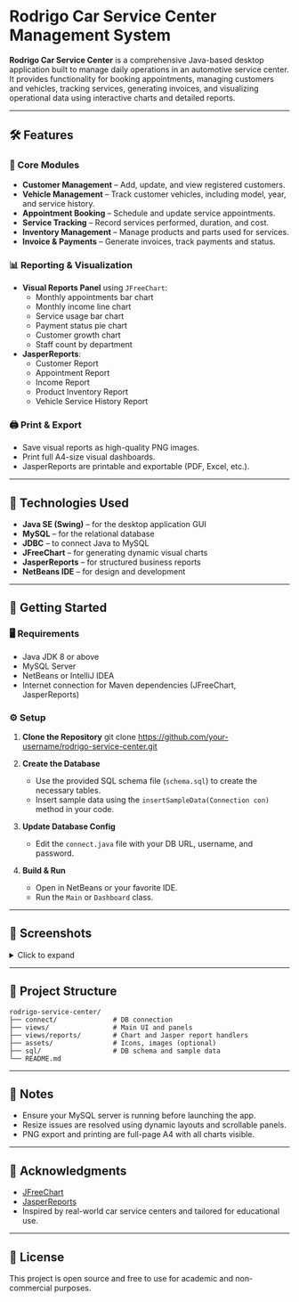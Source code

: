 
# Rodrigo Car Service Center Management System

**Rodrigo Car Service Center** is a comprehensive Java-based desktop application built to manage daily operations in an automotive service center. It provides functionality for booking appointments, managing customers and vehicles, tracking services, generating invoices, and visualizing operational data using interactive charts and detailed reports.

---

## 🛠️ Features

### 🧾 Core Modules
- **Customer Management** – Add, update, and view registered customers.
- **Vehicle Management** – Track customer vehicles, including model, year, and service history.
- **Appointment Booking** – Schedule and update service appointments.
- **Service Tracking** – Record services performed, duration, and cost.
- **Inventory Management** – Manage products and parts used for services.
- **Invoice & Payments** – Generate invoices, track payments and status.

### 📊 Reporting & Visualization
- **Visual Reports Panel** using `JFreeChart`:
  - Monthly appointments bar chart
  - Monthly income line chart
  - Service usage bar chart
  - Payment status pie chart
  - Customer growth chart
  - Staff count by department
- **JasperReports**:
  - Customer Report
  - Appointment Report
  - Income Report
  - Product Inventory Report
  - Vehicle Service History Report

### 🖨️ Print & Export
- Save visual reports as high-quality PNG images.
- Print full A4-size visual dashboards.
- JasperReports are printable and exportable (PDF, Excel, etc.).

---

## 🧱 Technologies Used

- **Java SE (Swing)** – for the desktop application GUI
- **MySQL** – for the relational database
- **JDBC** – to connect Java to MySQL
- **JFreeChart** – for generating dynamic visual charts
- **JasperReports** – for structured business reports
- **NetBeans IDE** – for design and development

---

## 🏁 Getting Started

### 🖥️ Requirements
- Java JDK 8 or above
- MySQL Server
- NetBeans or IntelliJ IDEA
- Internet connection for Maven dependencies (JFreeChart, JasperReports)

### ⚙️ Setup

1. **Clone the Repository**
   git clone https://github.com/your-username/rodrigo-service-center.git

2. **Create the Database**

   * Use the provided SQL schema file (`schema.sql`) to create the necessary tables.
   * Insert sample data using the `insertSampleData(Connection con)` method in your code.

3. **Update Database Config**

   * Edit the `connect.java` file with your DB URL, username, and password.

4. **Build & Run**

   * Open in NetBeans or your favorite IDE.
   * Run the `Main` or `Dashboard` class.

---

## 📸 Screenshots

<details>
<summary>Click to expand</summary>

* Dashboard with Tabs
* Appointment Booking
* Vehicle Management
* Visual Reports (bar, line, pie)
* Printable Reports (Jasper)

</details>

---

## 📂 Project Structure

```
rodrigo-service-center/
├── connect/              # DB connection
├── views/                # Main UI and panels
├── views/reports/        # Chart and Jasper report handlers
├── assets/               # Icons, images (optional)
├── sql/                  # DB schema and sample data
└── README.md
```

---

## 📌 Notes

* Ensure your MySQL server is running before launching the app.
* Resize issues are resolved using dynamic layouts and scrollable panels.
* PNG export and printing are full-page A4 with all charts visible.

---

## 🙌 Acknowledgments

* [JFreeChart](https://www.jfree.org/jfreechart/)
* [JasperReports](https://community.jaspersoft.com/)
* Inspired by real-world car service centers and tailored for educational use.

---

## 📃 License

This project is open source and free to use for academic and non-commercial purposes.

```
